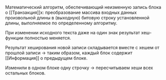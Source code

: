 Математический алгоритм, обеспечивающий неизменную запись блока о [[Транзакция]]х: преобразование массива входных данных произвольной длины в (выходную) битовую строку установленной длины, выполняемое по определенному алгоритму.

При изменении исходного текста даже на один знак результат хеш-функции полностью меняется.

Результат хеширования новой записи складывается вместе с хешем от прошлой записи -> таким образом, каждый блок содержит [[Информация]] о предыдущем блоке.

Изменили в одном блоке одну строчку -> пересчитываем хеши всех остальных блоков.